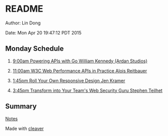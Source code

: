# README

Author: Lin Dong

Date: Mon Apr 20 19:47:12 PDT 2015

## Monday Schedule

1. [9:00am Powering APIs with Go William Kennedy (Ardan Studios)](./api_with_go/)

2. [11:00am W3C Web Performance APIs in Practice Alois Reitbauer](./w3c_api/)

3. [1:45pm Roll Your Own Responsive Design Jen Kramer](./responsive_ui/)

4. [3:45pm Transform into Your Team's Web Security Guru Stephen Teilhet](./web_security/)

## Summary

[Notes](http://htmlpreview.github.io/?https://github.com/ldong/FluentConf2015/blob/master/demo.html)

Made with [cleaver](https://github.com/jdan/cleaver)
